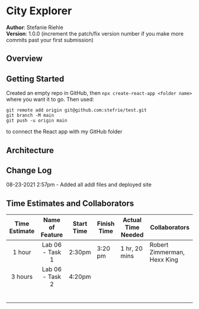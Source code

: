 # City Explorer
**Author**: Stefanie Riehle\
**Version**: 1.0.0 (increment the patch/fix version number if you make more commits past your first submission)

## Overview
<!-- Provide a high level overview of what this application is and why you are building it, beyond the fact that it's an assignment for this class. (i.e. What's your problem domain?) -->

## Getting Started
Created an empty repo in GitHub, then `npx create-react-app <folder name>` where you want it to go. Then used:
```
git remote add origin git@github.com:stefrie/test.git
git branch -M main
git push -u origin main
```
to connect the React app with my GitHub folder

## Architecture
<!-- Provide a detailed description of the application design. What technologies (languages, libraries, etc) you're using, and any other relevant design information. -->

## Change Log
08-23-2021 2:57pm - Added all addl files and deployed site

## Time Estimates and Collaborators

| Time Estimate | Name of Feature | Start Time | Finish Time | Actual Time Needed | Collaborators |
|:-------------:|:---------------:|------------|-------------|--------------------|---------------|
| 1 hour        |  Lab 06 - Task 1 | 2:30pm    |  3:20 pm    | 1 hr, 20 mins      | Robert Zimmerman, Hexx King |
| 3 hours       |  Lab 06 - Task 2 | 4:20pm    |      |                    |               |
|  |  |  |  |  |  |
|  |  |  |  |  |  |
|  |  |  |  |  |  |
|  |  |  |  |  |  |
|  |  |  |  |  |  |
|  |  |  |  |  |  |
